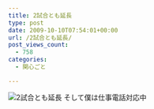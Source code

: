 ```yaml
---
title: 2試合とも延長
type: post
date: 2009-10-10T07:54:01+00:00
url: /2試合とも延長/
post_views_count:
  - 758
categories:
  - 関心ごと

---
```

<img src="https://i0.wp.com/jqinglong.html.xdomain.jp/bimg/2009/10/10/091010_006.jpg" alt="2試合とも延長" border="0" data-recalc-dims="1" />  
そして僕は仕事電話対応中